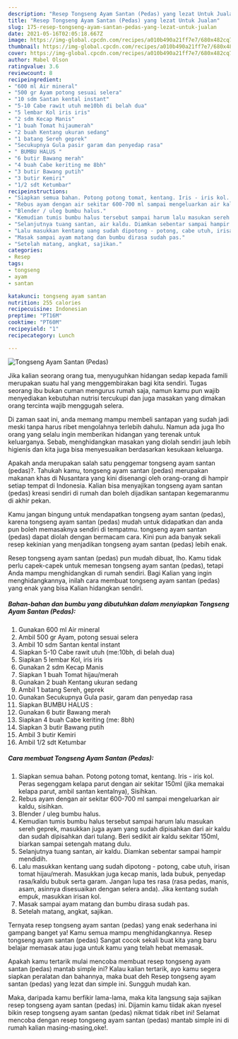 ```yaml
---
description: "Resep Tongseng Ayam Santan (Pedas) yang lezat Untuk Jualan"
title: "Resep Tongseng Ayam Santan (Pedas) yang lezat Untuk Jualan"
slug: 175-resep-tongseng-ayam-santan-pedas-yang-lezat-untuk-jualan
date: 2021-05-16T02:05:18.667Z
image: https://img-global.cpcdn.com/recipes/a010b490a21ff7e7/680x482cq70/tongseng-ayam-santan-pedas-foto-resep-utama.jpg
thumbnail: https://img-global.cpcdn.com/recipes/a010b490a21ff7e7/680x482cq70/tongseng-ayam-santan-pedas-foto-resep-utama.jpg
cover: https://img-global.cpcdn.com/recipes/a010b490a21ff7e7/680x482cq70/tongseng-ayam-santan-pedas-foto-resep-utama.jpg
author: Mabel Olson
ratingvalue: 3.6
reviewcount: 8
recipeingredient:
- "600 ml Air mineral"
- "500 gr Ayam potong sesuai selera"
- "10 sdm Santan kental instant"
- "5-10 Cabe rawit utuh me10bh di belah dua"
- "5 lembar Kol iris iris"
- "2 sdm Kecap Manis"
- "1 buah Tomat hijaumerah"
- "2 buah Kentang ukuran sedang"
- "1 batang Sereh geprek"
- "Secukupnya Gula pasir garam dan penyedap rasa"
- " BUMBU HALUS "
- "6 butir Bawang merah"
- "4 buah Cabe keriting me 8bh"
- "3 butir Bawang putih"
- "3 butir Kemiri"
- "1/2 sdt Ketumbar"
recipeinstructions:
- "Siapkan semua bahan. Potong potong tomat, kentang. Iris - iris kol. Peras segenggam kelapa parut dengan air sekitar 150ml (jika memakai kelapa parut, ambil santan kentalnya), Sisihkan."
- "Rebus ayam dengan air sekitar 600-700 ml sampai mengeluarkan air kaldu, sisihkan."
- "Blender / uleg bumbu halus."
- "Kemudian tumis bumbu halus tersebut sampai harum lalu masukan sereh geprek, masukkan juga ayam yang sudah dipisahkan dari air kaldu dan sudah dipisahkan dari tulang. Beri sedikit air kaldu sekitar 150ml, biarkan sampai setengah matang dulu."
- "Selanjutnya tuang santan, air kaldu. Diamkan sebentar sampai hampir mendidih."
- "Lalu masukkan kentang uang sudah dipotong - potong, cabe utuh, irisan tomat hijau/merah. Masukkan juga kecap manis, lada bubuk, penyedap rasa/kaldu bubuk serta garam. Jangan lupa tes rasa (rasa pedas, manis, asam, asinnya disesuaikan dengan selera anda). Jika kentang sudah empuk, masukkan irisan kol."
- "Masak sampai ayam matang dan bumbu dirasa sudah pas."
- "Setelah matang, angkat, sajikan."
categories:
- Resep
tags:
- tongseng
- ayam
- santan

katakunci: tongseng ayam santan 
nutrition: 255 calories
recipecuisine: Indonesian
preptime: "PT16M"
cooktime: "PT60M"
recipeyield: "1"
recipecategory: Lunch

---
```



![Tongseng Ayam Santan (Pedas)](https://img-global.cpcdn.com/recipes/a010b490a21ff7e7/680x482cq70/tongseng-ayam-santan-pedas-foto-resep-utama.jpg)

Jika kalian seorang orang tua, menyuguhkan hidangan sedap kepada famili merupakan suatu hal yang menggembirakan bagi kita sendiri. Tugas seorang ibu bukan cuman mengurus rumah saja, namun kamu pun wajib menyediakan kebutuhan nutrisi tercukupi dan juga masakan yang dimakan orang tercinta wajib menggugah selera.

Di zaman  saat ini, anda memang mampu membeli santapan yang sudah jadi meski tanpa harus ribet mengolahnya terlebih dahulu. Namun ada juga lho orang yang selalu ingin memberikan hidangan yang terenak untuk keluarganya. Sebab, menghidangkan masakan yang diolah sendiri jauh lebih higienis dan kita juga bisa menyesuaikan berdasarkan kesukaan keluarga. 



Apakah anda merupakan salah satu penggemar tongseng ayam santan (pedas)?. Tahukah kamu, tongseng ayam santan (pedas) merupakan makanan khas di Nusantara yang kini disenangi oleh orang-orang di hampir setiap tempat di Indonesia. Kalian bisa menyajikan tongseng ayam santan (pedas) kreasi sendiri di rumah dan boleh dijadikan santapan kegemaranmu di akhir pekan.

Kamu jangan bingung untuk mendapatkan tongseng ayam santan (pedas), karena tongseng ayam santan (pedas) mudah untuk didapatkan dan anda pun boleh memasaknya sendiri di tempatmu. tongseng ayam santan (pedas) dapat diolah dengan bermacam cara. Kini pun ada banyak sekali resep kekinian yang menjadikan tongseng ayam santan (pedas) lebih enak.

Resep tongseng ayam santan (pedas) pun mudah dibuat, lho. Kamu tidak perlu capek-capek untuk memesan tongseng ayam santan (pedas), tetapi Anda mampu menghidangkan di rumah sendiri. Bagi Kalian yang ingin menghidangkannya, inilah cara membuat tongseng ayam santan (pedas) yang enak yang bisa Kalian hidangkan sendiri.

<!--inarticleads1-->

##### Bahan-bahan dan bumbu yang dibutuhkan dalam menyiapkan Tongseng Ayam Santan (Pedas):

1. Gunakan 600 ml Air mineral
1. Ambil 500 gr Ayam, potong sesuai selera
1. Ambil 10 sdm Santan kental instant
1. Siapkan 5-10 Cabe rawit utuh (me:10bh, di belah dua)
1. Siapkan 5 lembar Kol, iris iris
1. Gunakan 2 sdm Kecap Manis
1. Siapkan 1 buah Tomat hijau/merah
1. Gunakan 2 buah Kentang ukuran sedang
1. Ambil 1 batang Sereh, geprek
1. Gunakan Secukupnya Gula pasir, garam dan penyedap rasa
1. Siapkan  BUMBU HALUS :
1. Gunakan 6 butir Bawang merah
1. Siapkan 4 buah Cabe keriting (me: 8bh)
1. Siapkan 3 butir Bawang putih
1. Ambil 3 butir Kemiri
1. Ambil 1/2 sdt Ketumbar




<!--inarticleads2-->

##### Cara membuat Tongseng Ayam Santan (Pedas):

1. Siapkan semua bahan. Potong potong tomat, kentang. Iris - iris kol. Peras segenggam kelapa parut dengan air sekitar 150ml (jika memakai kelapa parut, ambil santan kentalnya), Sisihkan.
1. Rebus ayam dengan air sekitar 600-700 ml sampai mengeluarkan air kaldu, sisihkan.
1. Blender / uleg bumbu halus.
1. Kemudian tumis bumbu halus tersebut sampai harum lalu masukan sereh geprek, masukkan juga ayam yang sudah dipisahkan dari air kaldu dan sudah dipisahkan dari tulang. Beri sedikit air kaldu sekitar 150ml, biarkan sampai setengah matang dulu.
1. Selanjutnya tuang santan, air kaldu. Diamkan sebentar sampai hampir mendidih.
1. Lalu masukkan kentang uang sudah dipotong - potong, cabe utuh, irisan tomat hijau/merah. Masukkan juga kecap manis, lada bubuk, penyedap rasa/kaldu bubuk serta garam. Jangan lupa tes rasa (rasa pedas, manis, asam, asinnya disesuaikan dengan selera anda). Jika kentang sudah empuk, masukkan irisan kol.
1. Masak sampai ayam matang dan bumbu dirasa sudah pas.
1. Setelah matang, angkat, sajikan.




Ternyata resep tongseng ayam santan (pedas) yang enak sederhana ini gampang banget ya! Kamu semua mampu menghidangkannya. Resep tongseng ayam santan (pedas) Sangat cocok sekali buat kita yang baru belajar memasak atau juga untuk kamu yang telah hebat memasak.

Apakah kamu tertarik mulai mencoba membuat resep tongseng ayam santan (pedas) mantab simple ini? Kalau kalian tertarik, ayo kamu segera siapkan peralatan dan bahannya, maka buat deh Resep tongseng ayam santan (pedas) yang lezat dan simple ini. Sungguh mudah kan. 

Maka, daripada kamu berfikir lama-lama, maka kita langsung saja sajikan resep tongseng ayam santan (pedas) ini. Dijamin kamu tiidak akan nyesel bikin resep tongseng ayam santan (pedas) nikmat tidak ribet ini! Selamat mencoba dengan resep tongseng ayam santan (pedas) mantab simple ini di rumah kalian masing-masing,oke!.

